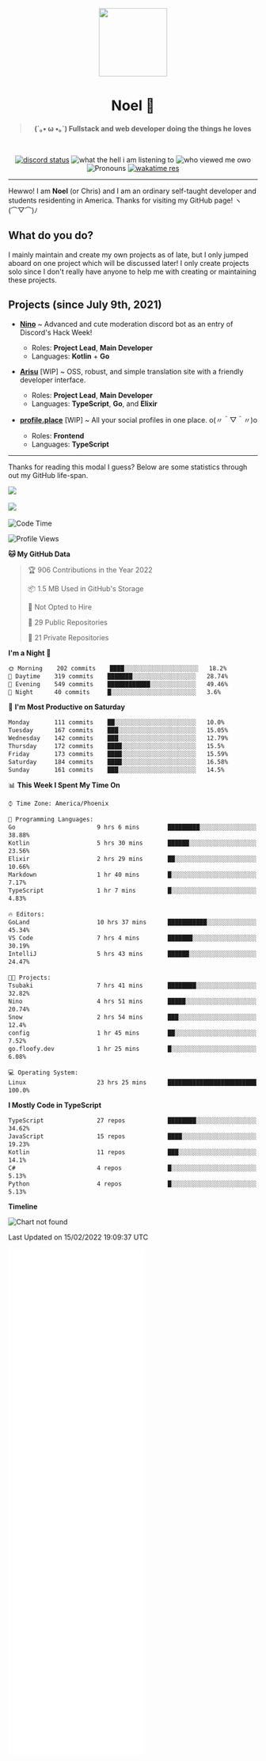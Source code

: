 <div align='center'>
  <div align='center'>
    <img
      src='https://cdn.floofy.dev/art/icons/icon_cinnamonserval.png'
      width='138'
      height='138'
    />
  </div>
  <h1>Noel 🐾</h1>
  <blockquote><strong>(´｡• ω •｡`) Fullstack and web developer doing the things he loves</strong></blockquote>

  <br />

  <a href='https://discord.com/users/280158289667555328' target='_blank'><img alt="discord status" src="https://dev.discordprofiles.me/badge/status/280158289667555328" /></a>
  <img alt="what the hell i am listening to" src="https://dev.discordprofiles.me/badge/spotify/280158289667555328" />
  <img alt="who viewed me owo" src="https://komarev.com/ghpvc/?username=auguwu" />
  <img alt='Pronouns' src='https://img.shields.io/endpoint?url=https://pronoundb.org/shields/6004d014406af11e4593a013' />
  <a href="https://wakatime.com/@auguwu" target='_blank'>
    <img alt='wakatime res' src='https://wakatime.com/badge/user/89736485-42ec-4c0f-a2f3-481db74514dc.svg' />
  </a>
</div>

<hr />

Hewwo! I am **Noel** (or Chris) and I am an ordinary self-taught developer and students residenting in America. Thanks for visiting my GitHub page! ヽ(⌒▽⌒)ﾉ

## What do you do?
I mainly maintain and create my own projects as of late, but I only jumped aboard on one project which will be discussed later! I only create projects
solo since I don't really have anyone to help me with creating or maintaining these projects.

## Projects (since July 9th, 2021)
- [**Nino**](https://nino.sh) ~ Advanced and cute moderation discord bot as an entry of Discord's Hack Week!
  - Roles: **Project Lead**, **Main Developer**
  - Languages: **Kotlin** + **Go**

- [**Arisu**](https://arisu.land) [WIP] ~ OSS, robust, and simple translation site with a friendly developer interface.
  - Roles: **Project Lead**, **Main Developer**
  - Languages: **TypeScript**, **Go**, and **Elixir**

- [**profile.place**](https://profile.place) [WIP] ~ All your social profiles in one place. o(〃＾▽＾〃)o
  - Roles: **Frontend**
  - Languages: **TypeScript**

---

Thanks for reading this modal I guess? Below are some statistics through out my GitHub life-span.

![](https://github-readme-stats.vercel.app/api?username=auguwu&count_private=true&show_icons=true&theme=gruvbox)

![](https://github-readme-stats.vercel.app/api/top-langs/?username=auguwu&layout=compact&theme=gruvbox)

<!--START_SECTION:waka-->
![Code Time](http://img.shields.io/badge/Code%20Time-2%2C731%20hrs%2041%20mins-blue)

![Profile Views](http://img.shields.io/badge/Profile%20Views-57-blue)

**🐱 My GitHub Data** 

> 🏆 906 Contributions in the Year 2022
 > 
> 📦 1.5 MB Used in GitHub's Storage 
 > 
> 🚫 Not Opted to Hire
 > 
> 📜 29 Public Repositories 
 > 
> 🔑 21 Private Repositories  
 > 
**I'm a Night 🦉** 

```text
🌞 Morning    202 commits    ████░░░░░░░░░░░░░░░░░░░░░   18.2% 
🌆 Daytime    319 commits    ███████░░░░░░░░░░░░░░░░░░   28.74% 
🌃 Evening    549 commits    ████████████░░░░░░░░░░░░░   49.46% 
🌙 Night      40 commits     █░░░░░░░░░░░░░░░░░░░░░░░░   3.6%

```
📅 **I'm Most Productive on Saturday** 

```text
Monday       111 commits    ██░░░░░░░░░░░░░░░░░░░░░░░   10.0% 
Tuesday      167 commits    ███░░░░░░░░░░░░░░░░░░░░░░   15.05% 
Wednesday    142 commits    ███░░░░░░░░░░░░░░░░░░░░░░   12.79% 
Thursday     172 commits    ████░░░░░░░░░░░░░░░░░░░░░   15.5% 
Friday       173 commits    ████░░░░░░░░░░░░░░░░░░░░░   15.59% 
Saturday     184 commits    ████░░░░░░░░░░░░░░░░░░░░░   16.58% 
Sunday       161 commits    ███░░░░░░░░░░░░░░░░░░░░░░   14.5%

```


📊 **This Week I Spent My Time On** 

```text
⌚︎ Time Zone: America/Phoenix

💬 Programming Languages: 
Go                       9 hrs 6 mins        █████████░░░░░░░░░░░░░░░░   38.88% 
Kotlin                   5 hrs 30 mins       ██████░░░░░░░░░░░░░░░░░░░   23.56% 
Elixir                   2 hrs 29 mins       ██░░░░░░░░░░░░░░░░░░░░░░░   10.66% 
Markdown                 1 hr 40 mins        █░░░░░░░░░░░░░░░░░░░░░░░░   7.17% 
TypeScript               1 hr 7 mins         █░░░░░░░░░░░░░░░░░░░░░░░░   4.83%

🔥 Editors: 
GoLand                   10 hrs 37 mins      ███████████░░░░░░░░░░░░░░   45.34% 
VS Code                  7 hrs 4 mins        ███████░░░░░░░░░░░░░░░░░░   30.19% 
IntelliJ                 5 hrs 43 mins       ██████░░░░░░░░░░░░░░░░░░░   24.47%

🐱‍💻 Projects: 
Tsubaki                  7 hrs 41 mins       ████████░░░░░░░░░░░░░░░░░   32.82% 
Nino                     4 hrs 51 mins       █████░░░░░░░░░░░░░░░░░░░░   20.74% 
Snow                     2 hrs 54 mins       ███░░░░░░░░░░░░░░░░░░░░░░   12.4% 
config                   1 hr 45 mins        ██░░░░░░░░░░░░░░░░░░░░░░░   7.52% 
go.floofy.dev            1 hr 25 mins        █░░░░░░░░░░░░░░░░░░░░░░░░   6.08%

💻 Operating System: 
Linux                    23 hrs 25 mins      █████████████████████████   100.0%

```

**I Mostly Code in TypeScript** 

```text
TypeScript               27 repos            ████████░░░░░░░░░░░░░░░░░   34.62% 
JavaScript               15 repos            ████░░░░░░░░░░░░░░░░░░░░░   19.23% 
Kotlin                   11 repos            ███░░░░░░░░░░░░░░░░░░░░░░   14.1% 
C#                       4 repos             █░░░░░░░░░░░░░░░░░░░░░░░░   5.13% 
Python                   4 repos             █░░░░░░░░░░░░░░░░░░░░░░░░   5.13%

```


**Timeline**

![Chart not found](https://raw.githubusercontent.com/auguwu/auguwu/master/charts/bar_graph.png) 


 Last Updated on 15/02/2022 19:09:37 UTC
<!--END_SECTION:waka-->

![](./github-metrics.svg)
